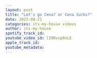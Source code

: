 ```yaml
---
layout: post
title: "Let's go Cena? or Cena Sucks?"
date: 2021-08-21
categories: its-my-house videos
author: its-my-house
spotify_track_id: 
youtube_video_id: lI9Rvcp0nLE
apple_track_id: 
youtube_metadata: 
---
```


